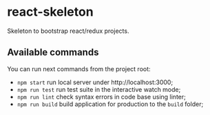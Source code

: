 # react-skeleton

Skeleton to bootstrap react/redux projects.

## Available commands

You can run next commands from the project root:
- `npm start` run local server under http://localhost:3000;
- `npm run test` run test suite in the interactive watch mode;
- `npm run lint` check syntax errors in code base using linter;
- `npm run build` build application for production to the `build` folder;

